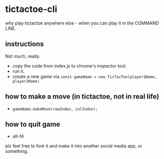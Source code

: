# tictactoe-cli
why play tictactoe anywhere else - when you can play it in the COMMAND LINE.

## instructions
Not much, really.
- copy the code from index.js to chrome's inspector tool.
- run it.
- create a new game via `const gameName = new TicTacToe(player1Name, player2Name)`

## how to make a move (in tictactoe, not in real life)
- `gameName.makeMove(rowIndex, colIndex);`

## how to quit game
- alt-f4

plz feel free to fork it and make it into another social media app, or something.

